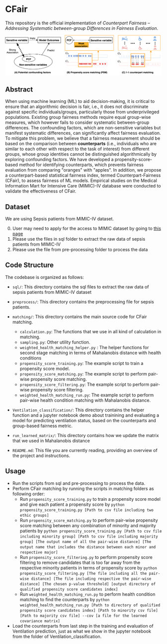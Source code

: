 # CFair

This repository is the official implementation of *Counterpart Fairness – Addressing Systematic between-group Differences in Fairness Evaluation*.

![Cfair_figure](https://github.com/zhengyjo/CFair/blob/main/cfair_illustration.png)

## Abstract
When using machine learning (ML) to aid decision-making, it is critical to ensure that an algorithmic decision is fair, i.e., it does not discriminate against specific individuals/groups, particularly those from underprivileged populations. Existing group fairness methods require equal group-wise measures, which however fails to consider systematic between-group differences. The confounding factors, which are non-sensitive variables but manifest systematic differences, can significantly affect fairness evaluation. To mitigate this problem, we believe that a fairness measurement should be based on the comparison between **counterparts** (i.e., individuals who are similar to each other with respect to the task of interest) from different groups, whose group identities cannot be distinguished algorithmically by exploring confounding factors. We have developed a propensity-score-based method for identifying counterparts, which prevents fairness evaluation from comparing "oranges" with "apples". In addition, we propose a counterpart-based statistical fairness index, termed Counterpart-Fairness (CFair), to assess fairness of ML models. Empirical studies on the Medical Information Mart for Intensive Care (MIMIC)-IV database were conducted to validate the effectiveness of CFair.

## Dataset
We are using Sepsis patients from MIMIC-IV dataset.

0. User may need to apply for the access to MIMIC dataset by going to [this page](https://physionet.org/content/mimiciv/2.0/)
1. Please use the files in sql folder to extract the raw data of sepsis patients from MIMIC-IV 
2. Please use the file from pre-processing folder to process the data

## Code Structure
The codebase is organized as follows:

- `sql/`: This directory contains the sql files to extract the raw data of sepsis patients from MIMIC-IV dataset

- `preprocess/`: This directory contains the preprocessing file for sepsis patients.

- `matching/`: This directory contains the main source code for CFair matching.
  - `calculation.py`: The functions that we use in all kind of calculation in matching.
  - `sampling.py`: Other utility function.
  - `weighted_health_matching_helper.py` : The helper functions for second stage matching in terms of Mahalanobis distance with health conditions
  - `propensity_score_training.py`: The example script to train a propensity score model. 
  - `propensity_score_matching.py`: The example script to perform pair-wise propensity score matching.
  - `propensity_score_filtering.py`: The example script to perform pair-wise propensity score filtering.
  - `weighted_health_matching_run.py`: The example script to perform pair-wise health condition matching with Mahalanobis distance.

- `Ventilation_classification/`: This directory contains the helper function and a jupyter notebook demo about trainining and evaluating a model for predicting ventilation status, based on the counterparts and group-based fairness metric.

- `run_learned_matrix/`: This directory contains how we update the matrix that we used in Mahalanobis distance


- `README.md`: This file you are currently reading, providing an overview of the project and instructions.

## Usage
- Run the scripts from sql and pre-processing to process the data.
- Perform CFair matching by running the scripts in matching folders as following order:
  - Run `propensity_score_training.py` to train a propensity score model and give each patient a
  propensity score by `python propensity_score_training.py [Path to csv file including two ethic groups] `
  - Run `propensity_score_matching.py` to perform pair-wise propensity score matching between any combination of minority and majority patients by `python propensity_score_training.py [Path to csv file including minority group] [Path to csv file including majority group] [The output name of all the pair-wise distance] [The output name that includes the distance between each minor and respective major] `
  - Run `propensity_score_filtering.py` to perform propensity score filtering to remove candidates that is too far away from the respective minority patients in terms of propensity score by `python propensity_score_filtering.py [The file including all the pair-wise distance] [The file including respective the pair-wise distance] [The chosen p-value threshold] [output directory of qualified propensity score candidates index] `
  - Run `weighted_health_matching_run.py` to perform health condition matching to find the counterparts by `python weighted_health_matching_run.py [Path to directory of qualified propensity score candidates index] [Path to minority csv file] [Path to majority csv file] --cov [a file for the learned covariance matrix]`
- Load the counterparts from last step in the training and evaluation of Ventilation prediction, just as what we show in the jupyter notebook from the folder of Ventilation_classification.
  



